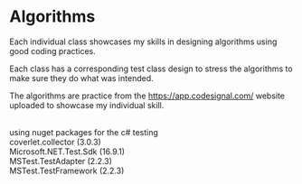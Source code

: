 # Algorithms
Each individual class showcases my skills in designing algorithms using good coding practices.

Each class has a corresponding test class design to stress the algorithms to make sure they do what was intended.

The algorithms are practice from the https://app.codesignal.com/ website uploaded to showcase my individual skill.

<br>
using nuget packages for the c# testing<br>
coverlet.collector (3.0.3)<br>
Microsoft.NET.Test.Sdk (16.9.1)<br>
MSTest.TestAdapter (2.2.3)<br>
MSTest.TestFramework (2.2.3)